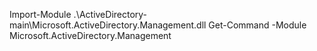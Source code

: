 Import-Module .\ActiveDirectory-main\Microsoft.ActiveDirectory.Management.dll
Get-Command -Module Microsoft.ActiveDirectory.Management
